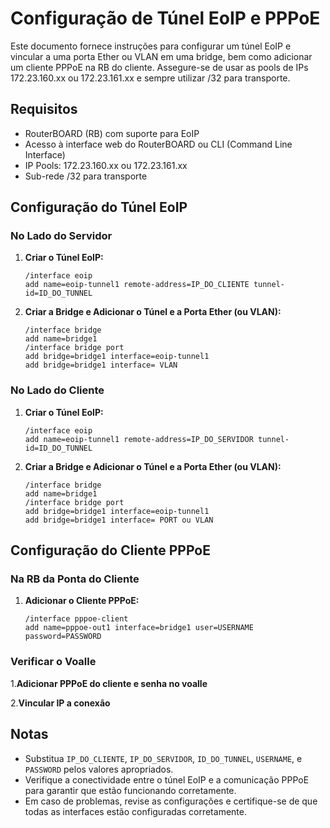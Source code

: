 
# Configuração de Túnel EoIP e PPPoE

Este documento fornece instruções para configurar um túnel EoIP e vincular a uma porta Ether ou VLAN em uma bridge, bem como adicionar um cliente PPPoE na RB do cliente. Assegure-se de usar as pools de IPs 172.23.160.xx ou 172.23.161.xx e sempre utilizar /32 para transporte.

## Requisitos

- RouterBOARD (RB) com suporte para EoIP
- Acesso à interface web do RouterBOARD ou CLI (Command Line Interface)
- IP Pools: 172.23.160.xx ou 172.23.161.xx
- Sub-rede /32 para transporte

## Configuração do Túnel EoIP

### No Lado do Servidor

1. **Criar o Túnel EoIP:**

   ```plaintext
   /interface eoip
   add name=eoip-tunnel1 remote-address=IP_DO_CLIENTE tunnel-id=ID_DO_TUNNEL
   ```

2. **Criar a Bridge e Adicionar o Túnel e a Porta Ether (ou VLAN):**

   ```plaintext
   /interface bridge
   add name=bridge1
   /interface bridge port
   add bridge=bridge1 interface=eoip-tunnel1
   add bridge=bridge1 interface= VLAN
   ```

### No Lado do Cliente

1. **Criar o Túnel EoIP:**

   ```plaintext
   /interface eoip
   add name=eoip-tunnel1 remote-address=IP_DO_SERVIDOR tunnel-id=ID_DO_TUNNEL
   ```

2. **Criar a Bridge e Adicionar o Túnel e a Porta Ether (ou VLAN):**

   ```plaintext
   /interface bridge
   add name=bridge1
   /interface bridge port
   add bridge=bridge1 interface=eoip-tunnel1
   add bridge=bridge1 interface= PORT ou VLAN
   ```

## Configuração do Cliente PPPoE

### Na RB da Ponta do Cliente

1. **Adicionar o Cliente PPPoE:**

   ```plaintext
   /interface pppoe-client
   add name=pppoe-out1 interface=bridge1 user=USERNAME password=PASSWORD
   ```

### Verificar o Voalle

1.**Adicionar PPPoE do cliente e senha no voalle**

2.**Vincular IP a conexão**

## Notas

- Substitua `IP_DO_CLIENTE`, `IP_DO_SERVIDOR`, `ID_DO_TUNNEL`, `USERNAME`, e `PASSWORD` pelos valores apropriados.
- Verifique a conectividade entre o túnel EoIP e a comunicação PPPoE para garantir que estão funcionando corretamente.
- Em caso de problemas, revise as configurações e certifique-se de que todas as interfaces estão configuradas corretamente.

